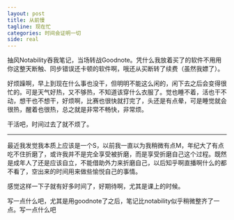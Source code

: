 ```yaml
---
layout: post
title: 从前慢
tagline: 现在忙
categories: 时间会证明一切
side: real
---
```


抽风Notability吞我笔记，当场转战Goodnote。凭什么我放着买了的软件不用用你这整天断触、同步错误还卡顿的软件啊，哦还从买断转了续费（虽然我嫖了）。

好烦躁啊，早上到现在什么事也没干，但明明不能这么闲的，闲下去之后会变得很忙的。可是天气好热，又不够热，不知道该穿什么衣服了。觉也睡不着，活也干不动，想干也不想干，好烦啊，比赛也很快就打完了，头还是有点晕，可是睡觉就会很热，醒着也很热，总之就是非常不畅快，非常烦。

干活吧，时间过去了就不烦了。

***

最近我发觉我本质上应该是一个S，以前我一直以为我稍微有点M，年纪大了有点吃不住折磨了，或许我并不是完全享受被折磨，而是享受折磨自己这个过程。既然是成年人了还是应该自立，不能借助外力来折磨自己，以后知乎啊直播啊什么的都不看了，空出来的时间用来做些愉悦自己的事情。

感觉这样一下子就有好多时间了，好期待啊，尤其是课上的时候。

写一点什么吧，尤其是用goodnote了之后，笔记比notability似乎稍微整齐了一点。写一点什么吧